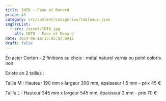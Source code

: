 ```yaml
---
title: INT8 - Faon et Renard
price: 45
category: src/content/categories/tableaux.json
imgSrcList:
  - src: /asset/INT8.jpg
    alt: INT8 - Faon et Renard
date: 2024-06-18T15:05:02.841Z
draft: false
---
```


En acier Corten - 2 finitions au choix : métal naturel vernis ou peint coloris noir

Existe en 2 tailles :

Taille M : Hauteur 190 mm x largeur 300 mm, épaisseur 1.5 mm - prix 45 €

Taille L : Hauteur 345 mm x largeur 545 mm, épaisseur 3 mm - prix 70 €
